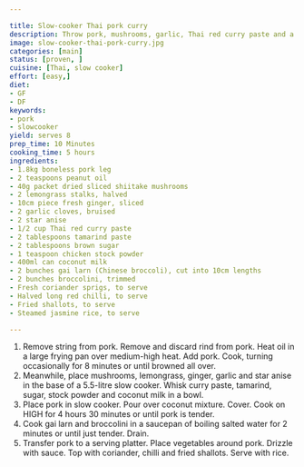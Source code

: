 ```yaml
---

title: Slow-cooker Thai pork curry
description: Throw pork, mushrooms, garlic, Thai red curry paste and a few other simple ingredients into the slow cooker and let it do all the hard work for you.
image: slow-cooker-thai-pork-curry.jpg
categories: [main]
status: [proven, ]
cuisine: [Thai, slow cooker]
effort: [easy,]
diet:
- GF
- DF
keywords:  
- pork
- slowcooker
yield: serves 8
prep_time: 10 Minutes
cooking_time: 5 hours
ingredients:
- 1.8kg boneless pork leg
- 2 teaspoons peanut oil
- 40g packet dried sliced shiitake mushrooms
- 2 lemongrass stalks, halved
- 10cm piece fresh ginger, sliced
- 2 garlic cloves, bruised
- 2 star anise
- 1/2 cup Thai red curry paste
- 2 tablespoons tamarind paste
- 2 tablespoons brown sugar
- 1 teaspoon chicken stock powder
- 400ml can coconut milk
- 2 bunches gai larn (Chinese broccoli), cut into 10cm lengths
- 2 bunches broccolini, trimmed
- Fresh coriander sprigs, to serve
- Halved long red chilli, to serve
- Fried shallots, to serve
- Steamed jasmine rice, to serve

---
```


1. Remove string from pork. Remove and discard rind from pork. Heat oil in a large frying pan over medium-high heat. Add pork. Cook, turning occasionally for 8 minutes or until browned all over.
2. Meanwhile, place mushrooms, lemongrass, ginger, garlic and star anise in the base of a 5.5-litre slow cooker. Whisk curry paste, tamarind, sugar, stock powder and coconut milk in a bowl.
3. Place pork in slow cooker. Pour over coconut mixture. Cover. Cook on HIGH for 4 hours 30 minutes or until pork is tender.
4. Cook gai larn and broccolini in a saucepan of boiling salted water for 2 minutes or until just tender. Drain.
5. Transfer pork to a serving platter. Place vegetables around pork. Drizzle with sauce. Top with coriander, chilli and fried shallots. Serve with rice.
